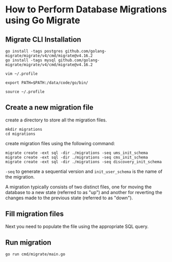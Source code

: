 # How to Perform Database Migrations using Go Migrate

## Migrate CLI Installation
```shell
go install -tags postgres github.com/golang-migrate/migrate/v4/cmd/migrate@v4.16.2
go install -tags mysql github.com/golang-migrate/migrate/v4/cmd/migrate@v4.16.2
```
```shell
vim ~/.profile
```
```
export PATH=$PATH:/data/code/go/bin/
```
```shell
source ~/.profile
```

## Create a new migration file

create a directory to store all the migration files.
```shell
mkdir migrations
cd migrations
```

create migration files using the following command:
```shell
migrate create -ext sql -dir ./migrations -seq ums_init_schema
migrate create -ext sql -dir ./migrations -seq cms_init_schema
migrate create -ext sql -dir ./migrations -seq discovery_init_schema
```
`-seq` to generate a sequential version and `init_user_schema` is the name of the migration.

A migration typically consists of two distinct files, one for moving the database to a new state (referred to as "up") and another for reverting the changes made to the previous state (referred to as "down").

## Fill migration files
Next you need to populate the file using the appropriate SQL query.

## Run migration
```
go run cmd/migrate/main.go
```

